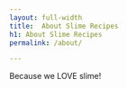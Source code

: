 ```yaml
---
layout: full-width
title:  About Slime Recipes
h1: About Slime Recipes
permalink: /about/

---
```


Because we LOVE slime!